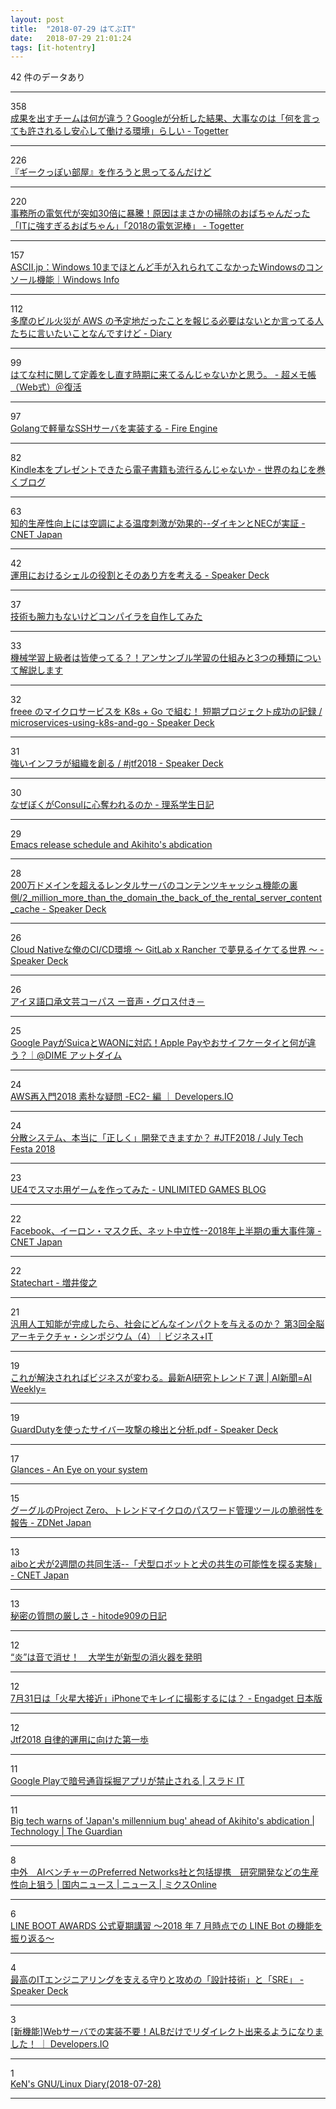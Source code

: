 ```yaml
---
layout: post
title:  "2018-07-29 はてぶIT"
date:   2018-07-29 21:01:24
tags: [it-hotentry]
---
```

42 件のデータあり

<hr><div class="row">
<div class="col-1"><span class="badge badge-pill badge-success h2">358</span></div>
<div class="col-11"><a href='https://togetter.com/li/1251175' target='_blank'>成果を出すチームは何が違う？Googleが分析した結果、大事なのは「何を言っても許されるし安心して働ける環境」らしい - Togetter</a></div>
</div>
<hr>
<div class="row">
<div class="col-1"><span class="badge badge-pill badge-success h2">226</span></div>
<div class="col-11"><a href='https://anond.hatelabo.jp/20180729015737' target='_blank'>『ギークっぽい部屋』を作ろうと思ってるんだけど</a></div>
</div>
<hr>
<div class="row">
<div class="col-1"><span class="badge badge-pill badge-success h2">220</span></div>
<div class="col-11"><a href='https://togetter.com/li/1251196' target='_blank'>事務所の電気代が突如30倍に暴騰！原因はまさかの掃除のおばちゃんだった「ITに強すぎるおばちゃん」「2018の電気泥棒」 - Togetter</a></div>
</div>
<hr>
<div class="row">
<div class="col-1"><span class="badge badge-pill badge-success h2">157</span></div>
<div class="col-11"><a href='http://ascii.jp/elem/000/001/718/1718052/' target='_blank'>ASCII.jp：Windows 10までほとんど手が入れられてこなかったWindowsのコンソール機能｜Windows Info</a></div>
</div>
<hr>
<div class="row">
<div class="col-1"><span class="badge badge-pill badge-success h2">112</span></div>
<div class="col-11"><a href='https://diary.app.ssig33.com/377' target='_blank'>多摩のビル火災が AWS の予定地だったことを報じる必要はないとか言ってる人たちに言いたいことなんですけど - Diary</a></div>
</div>
<hr>
<div class="row">
<div class="col-1"><span class="badge badge-pill badge-success h2">99</span></div>
<div class="col-11"><a href='https://www.ituki-yu2.net/entry/hatena_mura_Redefine' target='_blank'>はてな村に関して定義をし直す時期に来てるんじゃないかと思う。 - 超メモ帳（Web式）＠復活</a></div>
</div>
<hr>
<div class="row">
<div class="col-1"><span class="badge badge-pill badge-success h2">97</span></div>
<div class="col-11"><a href='http://www.hirotsuru.com/entry/2018/07/28/225520' target='_blank'>Golangで軽量なSSHサーバを実装する - Fire Engine</a></div>
</div>
<hr>
<div class="row">
<div class="col-1"><span class="badge badge-pill badge-success h2">82</span></div>
<div class="col-11"><a href='http://www.nejimakiblog.com/entry/kindle-gift-present-others-ebook' target='_blank'>Kindle本をプレゼントできたら電子書籍も流行るんじゃないか - 世界のねじを巻くブログ</a></div>
</div>
<hr>
<div class="row">
<div class="col-1"><span class="badge badge-pill badge-success h2">63</span></div>
<div class="col-11"><a href='https://japan.cnet.com/article/35123113/' target='_blank'>知的生産性向上には空調による温度刺激が効果的--ダイキンとNECが実証 - CNET Japan</a></div>
</div>
<hr>
<div class="row">
<div class="col-1"><span class="badge badge-pill badge-success h2">42</span></div>
<div class="col-11"><a href='https://speakerdeck.com/pyama86/yun-yong-niokerusierufalseyi-ge-tosofalsearifang-wokao-eru' target='_blank'>運用におけるシェルの役割とそのあり方を考える - Speaker Deck</a></div>
</div>
<hr>
<div class="row">
<div class="col-1"><span class="badge badge-pill badge-success h2">37</span></div>
<div class="col-11"><a href='https://qiita.com/kawakami_o3/items/a788989caeaec94dddf8' target='_blank'>技術も腕力もないけどコンパイラを自作してみた</a></div>
</div>
<hr>
<div class="row">
<div class="col-1"><span class="badge badge-pill badge-success h2">33</span></div>
<div class="col-11"><a href='https://www.codexa.net/what-is-ensemble-learning/' target='_blank'>機械学習上級者は皆使ってる？！アンサンブル学習の仕組みと3つの種類について解説します</a></div>
</div>
<hr>
<div class="row">
<div class="col-1"><span class="badge badge-pill badge-success h2">32</span></div>
<div class="col-11"><a href='https://speakerdeck.com/manabusakai/microservices-using-k8s-and-go' target='_blank'>freee のマイクロサービスを K8s + Go で組む！ 短期プロジェクト成功の記録 / microservices-using-k8s-and-go - Speaker Deck</a></div>
</div>
<hr>
<div class="row">
<div class="col-1"><span class="badge badge-pill badge-success h2">31</span></div>
<div class="col-11"><a href='https://speakerdeck.com/koudaiii/number-jtf2018' target='_blank'>強いインフラが組織を創る / #jtf2018 - Speaker Deck</a></div>
</div>
<hr>
<div class="row">
<div class="col-1"><span class="badge badge-pill badge-success h2">30</span></div>
<div class="col-11"><a href='https://kiririmode.hatenablog.jp/entry/20180729/1532792407' target='_blank'>なぜぼくがConsulに心奪われるのか - 理系学生日記</a></div>
</div>
<hr>
<div class="row">
<div class="col-1"><span class="badge badge-pill badge-success h2">29</span></div>
<div class="col-11"><a href='https://lists.gnu.org/archive/html/emacs-devel/2018-07/msg01012.html' target='_blank'>Emacs release schedule and Akihito's abdication</a></div>
</div>
<hr>
<div class="row">
<div class="col-1"><span class="badge badge-pill badge-success h2">28</span></div>
<div class="col-11"><a href='https://speakerdeck.com/takumakume/2-million-more-than-the-domain-the-back-of-the-rental-server-content-cache' target='_blank'>200万ドメインを超えるレンタルサーバのコンテンツキャッシュ機能の裏側/2_million_more_than_the_domain_the_back_of_the_rental_server_content_cache - Speaker Deck</a></div>
</div>
<hr>
<div class="row">
<div class="col-1"><span class="badge badge-pill badge-success h2">26</span></div>
<div class="col-11"><a href='https://speakerdeck.com/tsukaman/cdhuan-jing-gitlab-x-rancher-demeng-jian-ruiketerushi-jie' target='_blank'>Cloud Nativeな俺のCI/CD環境 〜 GitLab x Rancher で夢見るイケてる世界 〜 - Speaker Deck</a></div>
</div>
<hr>
<div class="row">
<div class="col-1"><span class="badge badge-pill badge-success h2">26</span></div>
<div class="col-11"><a href='http://ainucorpus.ninjal.ac.jp/corpus/jp/' target='_blank'>アイヌ語口承文芸コーパス ー音声・グロス付き－</a></div>
</div>
<hr>
<div class="row">
<div class="col-1"><span class="badge badge-pill badge-success h2">25</span></div>
<div class="col-11"><a href='https://dime.jp/genre/572432/' target='_blank'>Google PayがSuicaとWAONに対応！Apple Payやおサイフケータイと何が違う？｜@DIME アットダイム</a></div>
</div>
<hr>
<div class="row">
<div class="col-1"><span class="badge badge-pill badge-success h2">24</span></div>
<div class="col-11"><a href='https://dev.classmethod.jp/cloud/2018-aws-re-entering-simple-question-ec2/' target='_blank'>AWS再入門2018 素朴な疑問 -EC2- 編 ｜ Developers.IO</a></div>
</div>
<hr>
<div class="row">
<div class="col-1"><span class="badge badge-pill badge-success h2">24</span></div>
<div class="col-11"><a href='https://speakerdeck.com/ytaka23/july-tech-festa-2018' target='_blank'>分散システム、本当に「正しく」開発できますか？ #JTF2018 / July Tech Festa 2018</a></div>
</div>
<hr>
<div class="row">
<div class="col-1"><span class="badge badge-pill badge-success h2">23</span></div>
<div class="col-11"><a href='http://unlimited-games.hatenablog.com/entry/2018/07/29/014835' target='_blank'>UE4でスマホ用ゲームを作ってみた - UNLIMITED GAMES BLOG</a></div>
</div>
<hr>
<div class="row">
<div class="col-1"><span class="badge badge-pill badge-success h2">22</span></div>
<div class="col-11"><a href='https://japan.cnet.com/article/35123008/' target='_blank'>Facebook、イーロン・マスク氏、ネット中立性--2018年上半期の重大事件簿 - CNET Japan</a></div>
</div>
<hr>
<div class="row">
<div class="col-1"><span class="badge badge-pill badge-success h2">22</span></div>
<div class="col-11"><a href='https://scrapbox.io/masui/Statechart' target='_blank'>Statechart - 増井俊之</a></div>
</div>
<hr>
<div class="row">
<div class="col-1"><span class="badge badge-pill badge-success h2">21</span></div>
<div class="col-11"><a href='https://www.sbbit.jp/article/cont1/35123' target='_blank'>汎用人工知能が完成したら、社会にどんなインパクトを与えるのか？ 第3回全脳アーキテクチャ・シンポジウム（4）｜ビジネス+IT</a></div>
</div>
<hr>
<div class="row">
<div class="col-1"><span class="badge badge-pill badge-success h2">19</span></div>
<div class="col-11"><a href='https://aishinbun.com/clm/20180726/1672/' target='_blank'>これが解決されればビジネスが変わる。最新AI研究トレンド７選 | AI新聞=AI Weekly=</a></div>
</div>
<hr>
<div class="row">
<div class="col-1"><span class="badge badge-pill badge-success h2">19</span></div>
<div class="col-11"><a href='https://speakerdeck.com/ken5scal/guarddutywoshi-tutasaihagong-ji-falsejian-chu-tofen-xi' target='_blank'>GuardDutyを使ったサイバー攻撃の検出と分析.pdf - Speaker Deck</a></div>
</div>
<hr>
<div class="row">
<div class="col-1"><span class="badge badge-pill badge-success h2">17</span></div>
<div class="col-11"><a href='https://nicolargo.github.io/glances/' target='_blank'>Glances - An Eye on your system</a></div>
</div>
<hr>
<div class="row">
<div class="col-1"><span class="badge badge-pill badge-success h2">15</span></div>
<div class="col-11"><a href='https://japan.zdnet.com/article/35076105/' target='_blank'>グーグルのProject Zero、トレンドマイクロのパスワード管理ツールの脆弱性を報告 - ZDNet Japan</a></div>
</div>
<hr>
<div class="row">
<div class="col-1"><span class="badge badge-pill badge-success h2">13</span></div>
<div class="col-11"><a href='https://japan.cnet.com/article/35123179/' target='_blank'>aiboと犬が2週間の共同生活--「犬型ロボットと犬の共生の可能性を探る実験」 - CNET Japan</a></div>
</div>
<hr>
<div class="row">
<div class="col-1"><span class="badge badge-pill badge-success h2">13</span></div>
<div class="col-11"><a href='https://blog.sushi.money/entry/2018/07/27/005058' target='_blank'>秘密の質問の厳しさ - hitode909の日記</a></div>
</div>
<hr>
<div class="row">
<div class="col-1"><span class="badge badge-pill badge-success h2">12</span></div>
<div class="col-11"><a href='http://news.tv-asahi.co.jp/news_international/articles/000047402.html' target='_blank'>“炎”は音で消せ！　大学生が新型の消火器を発明</a></div>
</div>
<hr>
<div class="row">
<div class="col-1"><span class="badge badge-pill badge-success h2">12</span></div>
<div class="col-11"><a href='https://japanese.engadget.com/2018/07/28/7-31-iphone/' target='_blank'>7月31日は「火星大接近」iPhoneでキレイに撮影するには？ - Engadget 日本版</a></div>
</div>
<hr>
<div class="row">
<div class="col-1"><span class="badge badge-pill badge-success h2">12</span></div>
<div class="col-11"><a href='https://www.slideshare.net/ikedai/jtf2018' target='_blank'>Jtf2018 自律的運用に向けた第一歩</a></div>
</div>
<hr>
<div class="row">
<div class="col-1"><span class="badge badge-pill badge-success h2">11</span></div>
<div class="col-11"><a href='https://it.srad.jp/story/18/07/28/1924255/' target='_blank'>Google Playで暗号通貨採掘アプリが禁止される | スラド IT</a></div>
</div>
<hr>
<div class="row">
<div class="col-1"><span class="badge badge-pill badge-success h2">11</span></div>
<div class="col-11"><a href='https://www.theguardian.com/technology/2018/jul/25/big-tech-warns-japan-millennium-bug-y2k-emperor-akihito-abdication' target='_blank'>Big tech warns of 'Japan's millennium bug' ahead of Akihito's abdication | Technology | The Guardian</a></div>
</div>
<hr>
<div class="row">
<div class="col-1"><span class="badge badge-pill badge-success h2">8</span></div>
<div class="col-11"><a href='https://www.mixonline.jp/Article/tabid/55/artid/62169/Default.aspx' target='_blank'>中外　AIベンチャーのPreferred Networks社と包括提携　研究開発などの生産性向上狙う | 国内ニュース | ニュース | ミクスOnline</a></div>
</div>
<hr>
<div class="row">
<div class="col-1"><span class="badge badge-pill badge-success h2">6</span></div>
<div class="col-11"><a href='https://qiita.com/kenakamu/items/b2580f2546b925832045' target='_blank'>LINE BOOT AWARDS 公式夏期講習 ～2018 年 7 月時点での LINE Bot の機能を振り返る～</a></div>
</div>
<hr>
<div class="row">
<div class="col-1"><span class="badge badge-pill badge-success h2">4</span></div>
<div class="col-11"><a href='https://speakerdeck.com/katsuhisa91/zui-gao-falseitenziniaringuwozhi-erushou-ritogong-mefalse-she-ji-ji-shu-to-sre' target='_blank'>最高のITエンジニアリングを支える守りと攻めの「設計技術」と「SRE」 - Speaker Deck</a></div>
</div>
<hr>
<div class="row">
<div class="col-1"><span class="badge badge-pill badge-success h2">3</span></div>
<div class="col-11"><a href='https://dev.classmethod.jp/cloud/aws/alb-redirects/' target='_blank'>[新機能]Webサーバでの実装不要！ALBだけでリダイレクト出来るようになりました！ ｜ Developers.IO</a></div>
</div>
<hr>
<div class="row">
<div class="col-1"><span class="badge badge-pill badge-success h2">1</span></div>
<div class="col-11"><a href='https://kmuto.jp/d/?date=20180728#p01' target='_blank'>KeN's GNU/Linux Diary(2018-07-28)</a></div>
</div>
<hr>
